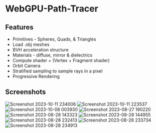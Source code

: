 # WebGPU-Path-Tracer

## Features
- Primitives - Spheres, Quads, & Triangles
- Load .obj meshes
- BVH acceleration structure
- Materials - diffuse, mirror & dielectrics
- Compute shader + (Vertex + Fragment shader)
- Orbit Camera
- Stratified sampling to sample rays in a pixel
- Progressive Rendering

## Screenshots
![Screenshot 2023-10-11 234006](https://github.com/Shridhar2602/WebGPU-Path-Tracer/assets/63835433/082d66d1-04e9-446f-8f74-212c3c77426e)
![Screenshot 2023-10-11 223537](https://github.com/Shridhar2602/WebGPU-Path-Tracer/assets/63835433/24d99115-8838-4d8c-bf02-8cff0b39d7e0)
![Screenshot 2023-10-08 003930](https://github.com/Shridhar2602/WebGPU-Path-Tracer/assets/63835433/5b352ef6-e94b-4c92-86ab-5afcf0497cda)
![Screenshot 2023-08-27 190220](https://github.com/Shridhar2602/WebGPU-Path-Tracer/assets/63835433/bc01de53-d127-46aa-8d54-50cac26bccad)
![Screenshot 2023-08-28 143323](https://github.com/Shridhar2602/WebGPU-Path-Tracer/assets/63835433/17f998ce-c143-46ad-bff2-688314f28e4b)
![Screenshot 2023-08-28 144955](https://github.com/Shridhar2602/WebGPU-Path-Tracer/assets/63835433/4179cfc1-4108-449e-8117-9c28649a51b9)
![Screenshot 2023-08-28 232413](https://github.com/Shridhar2602/WebGPU-Path-Tracer/assets/63835433/0d934983-98cd-47c8-bbe8-0c7a0b51d6e5)
![Screenshot 2023-08-28 233734](https://github.com/Shridhar2602/WebGPU-Path-Tracer/assets/63835433/f4b16257-3e51-4a5d-affe-a73c2f20e42c)
![Screenshot 2023-08-28 234913](https://github.com/Shridhar2602/WebGPU-Path-Tracer/assets/63835433/a0412063-9323-4fcb-81b9-d3c5cc731824)
